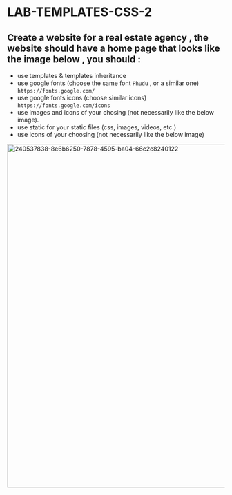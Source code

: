 # LAB-TEMPLATES-CSS-2

## Create a website for a real estate agency , the website should have a home page that looks like the image below , you should :
- use templates & templates inheritance
- use google fonts (choose the same font `Phudu` , or a similar one) `https://fonts.google.com/`
- use google fonts icons (choose similar icons) `https://fonts.google.com/icons`
- use images and icons of your chosing (not necessarily like the below image).
- use static for your static files (css, images, videos, etc.)
- use icons of your choosing (not necessarily like the below image)


<img width="795" alt="240537838-8e6b6250-7878-4595-ba04-66c2c8240122" src="https://github.com/T-PYTHON-JULY-23/LAB_DJANGO_CSS_HTML/assets/91186666/b23af1f6-47bb-4a81-8e6e-1b2fd4c802a9">
